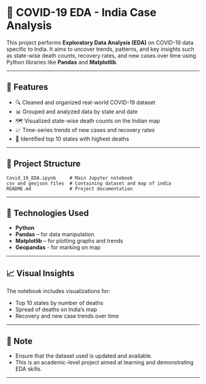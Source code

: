 # 🦠 COVID-19 EDA - India Case Analysis

This project performs **Exploratory Data Analysis (EDA)** on COVID-19 data specific to India. It aims to uncover trends, patterns, and key insights such as state-wise death counts, recovery rates, and new cases over time using Python libraries like **Pandas** and **Matplotlib**.

---

## 📌 Features

* 🔍 Cleaned and organized real-world COVID-19 dataset
* 📊 Grouped and analyzed data by state and date
* 🗺️ Visualized state-wise death counts on the Indian map
* 📈 Time-series trends of new cases and recovery rates
* 📌 Identified top 10 states with highest deaths

---

## 📁 Project Structure

```
Covid_19_EDA.ipynb     # Main Jupyter notebook
csv and geojson files  # Containing dataset and map of india
README.md              # Project documentation
```

---

## 🧰 Technologies Used

* **Python**
* **Pandas** – for data manipulation
* **Matplotlib** – for plotting graphs and trends
* **Geopandas** - for marking on map

---

## 📈 Visual Insights

The notebook includes visualizations for:

* Top 10 states by number of deaths
* Spread of deaths on India’s map
* Recovery and new case trends over time

---

## 📌 Note

* Ensure that the dataset used is updated and available.
* This is an academic-level project aimed at learning and demonstrating EDA skills.

---
